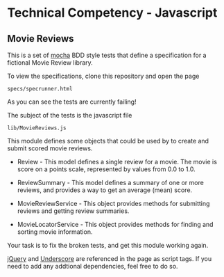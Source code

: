 
Technical Competency - Javascript
=================================

Movie Reviews
-------------

This is a set of [mocha](http://visionmedia.github.io/mocha/) BDD style tests that define a specification for a fictional Movie Review library.

To view the specifications, clone this repository and open the page

    specs/specrunner.html

As you can see the tests are currently failing!

The subject of the tests is the javascript file

    lib/MovieReviews.js

This module defines some objects that could be used by to create and submit scored movie reviews.

  * Review -
    This model defines a single review for a movie. The movie is score on a points scale, represented by values from 0.0 to 1.0.

  * ReviewSummary -
    This model defines a summary of one or more reviews, and provides a way to get an average (mean) score.

  * MovieReviewService -
    This object provides methods for submitting reviews and getting review summaries.

  * MovieLocatorService -
    This object provides methods for finding and sorting movie information.


Your task is to fix the broken tests, and get this module working again.

[jQuery](http://jquery.com/) and [Underscore](http://underscorejs.org/) are referenced in the page as script tags. If you need to add any addtional dependencies, feel free to do so.

